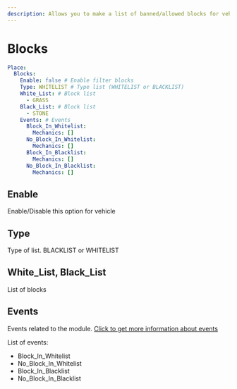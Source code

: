 ```yaml
---
description: Allows you to make a list of banned/allowed blocks for vehicle place
---
```


# Blocks

```yaml
Place:
  Blocks:
    Enable: false # Enable filter blocks
    Type: WHITELIST # Type list (WHITELIST or BLACKLIST)
    White_List: # Block list
      - GRASS
    Black_List: # Block list
      - STONE
    Events: # Events
      Block_In_Whitelist:
        Mechanics: []
      No_Block_In_Whitelist:
        Mechanics: []
      Block_In_Blacklist:
        Mechanics: []
      No_Block_In_Blacklist:
        Mechanics: []
```

## Enable

Enable/Disable this option for vehicle

## Type

Type of list. BLACKLIST or WHITELIST

## White\_List, Black\_List

List of blocks



## Events

Events related to the module. [Click to get more information about events](../../events-mechanics/)

List of events:

* Block\_In\_Whitelist
* No\_Block\_In\_Whitelist
* Block\_In\_Blacklist
* No\_Block\_In\_Blacklist

